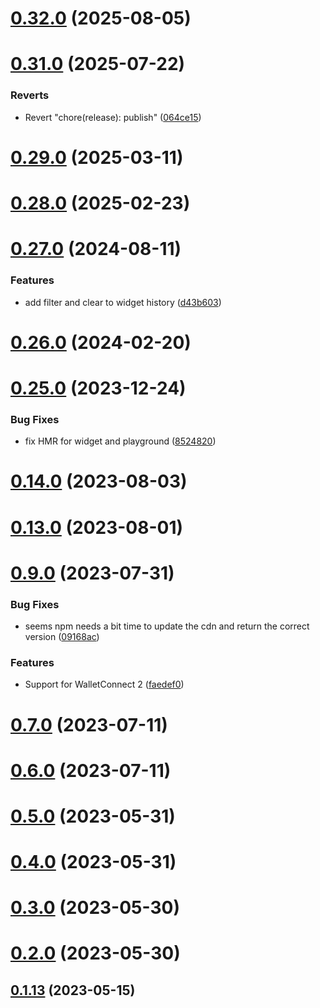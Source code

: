 # [0.32.0](https://github.com/rango-exchange/rango-client/compare/queue-manager-core@0.31.0...queue-manager-core@0.32.0) (2025-08-05)



# [0.31.0](https://github.com/rango-exchange/rango-client/compare/queue-manager-core@0.30.0...queue-manager-core@0.31.0) (2025-07-22)


### Reverts

* Revert "chore(release): publish" ([064ce15](https://github.com/rango-exchange/rango-client/commit/064ce157a2f819856f647f83aeb1c0410542e8d7))



# [0.29.0](https://github.com/rango-exchange/rango-client/compare/queue-manager-core@0.28.0...queue-manager-core@0.29.0) (2025-03-11)



# [0.28.0](https://github.com/rango-exchange/rango-client/compare/queue-manager-core@0.27.0...queue-manager-core@0.28.0) (2025-02-23)



# [0.27.0](https://github.com/rango-exchange/rango-client/compare/queue-manager-core@0.26.0...queue-manager-core@0.27.0) (2024-08-11)


### Features

* add filter and clear to widget history ([d43b603](https://github.com/rango-exchange/rango-client/commit/d43b603462feabf297d5be389fcaa35402d667b5))



# [0.26.0](https://github.com/rango-exchange/rango-client/compare/queue-manager-core@0.25.0...queue-manager-core@0.26.0) (2024-02-20)



# [0.25.0](https://github.com/rango-exchange/rango-client/compare/queue-manager-core@0.23.0...queue-manager-core@0.25.0) (2023-12-24)


### Bug Fixes

* fix HMR for widget and playground ([8524820](https://github.com/rango-exchange/rango-client/commit/8524820f10cf0b8921f3db0c4f620ff98daa4103))



# [0.14.0](https://github.com/rango-exchange/rango-client/compare/queue-manager-core@0.13.0...queue-manager-core@0.14.0) (2023-08-03)



# [0.13.0](https://github.com/rango-exchange/rango-client/compare/queue-manager-core@0.12.0...queue-manager-core@0.13.0) (2023-08-01)



# [0.9.0](https://github.com/rango-exchange/rango-client/compare/queue-manager-core@0.8.0...queue-manager-core@0.9.0) (2023-07-31)


### Bug Fixes

* seems npm needs a bit time to update the cdn and return the correct version ([09168ac](https://github.com/rango-exchange/rango-client/commit/09168acdc3ca400abd2016eebc0c62103edae3a2))


### Features

* Support for WalletConnect 2 ([faedef0](https://github.com/rango-exchange/rango-client/commit/faedef0b5e6fc3c5ef881cbbe4ec05334cc1c910))



# [0.7.0](https://github.com/rango-exchange/rango-client/compare/queue-manager-core@0.6.0...queue-manager-core@0.7.0) (2023-07-11)



# [0.6.0](https://github.com/rango-exchange/rango-client/compare/queue-manager-core@0.5.0...queue-manager-core@0.6.0) (2023-07-11)



# [0.5.0](https://github.com/rango-exchange/rango-client/compare/queue-manager-core@0.4.0...queue-manager-core@0.5.0) (2023-05-31)



# [0.4.0](https://github.com/rango-exchange/rango-client/compare/queue-manager-core@0.3.0...queue-manager-core@0.4.0) (2023-05-31)



# [0.3.0](https://github.com/rango-exchange/rango-client/compare/queue-manager-core@0.2.0...queue-manager-core@0.3.0) (2023-05-30)



# [0.2.0](https://github.com/rango-exchange/rango-client/compare/queue-manager-core@0.1.14...queue-manager-core@0.2.0) (2023-05-30)



## [0.1.13](https://github.com/rango-exchange/rango-client/compare/queue-manager-core@0.1.12...queue-manager-core@0.1.13) (2023-05-15)



